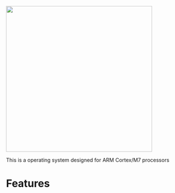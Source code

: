 <img src="https://github.com/bjornbrodtkorb/x-operating-system/blob/master/X%20Graphics/x_coming_soon.png" width="400">

This is a operating system designed for ARM Cortex/M7 processors

# Features
